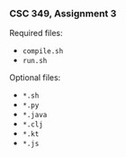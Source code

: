 ### CSC 349, Assignment 3

Required files:
  * `compile.sh`
  * `run.sh`

Optional files:
  * `*.sh`
  * `*.py`
  * `*.java`
  * `*.clj`
  * `*.kt`
  * `*.js`
